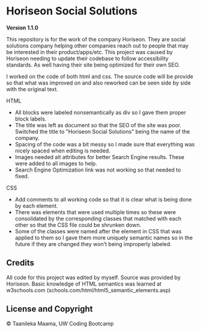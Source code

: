 # Horiseon Social Solutions

**Version 1.1.0**

This repository is for the work of the company Horiseon. They are social solutions company helping other companies reach out to people that may be interested in their product/apps/etc. This project was caused by Horiseon needing to update their codebase to follow accessibility standards. As well having their site being optimized for their own SEO.

I worked on the code of both html and css. The source code will be provide so that what was improved on and also reworked can be seen side by side with the original text.

HTML
    <ul>
        <li>All blocks were labeled nonsemantically as div so I gave them proper block labels.</li>
        <li>The title was left as document so that the SEO of the site was poor. Switched the title to "Horiseon Social Solutions" being the name of the company.</li>
        <li>Spacing of the code was a bit messy so I made sure that everything was nicely spaced when editing is needed.</li>
        <li>Images needed alt attributes for better Search Engine results. These were added to all images to help.</li>
        <li>Search Engine Optimization link was not working so that needed to fixed.</li>
    </ul>
CSS
    <ul>
        <li>Add comments to all working code so that it is clear what is being done by each element.</li>
        <li>There was elements that were used multiple times so these were consolidated by the corresponding classes that matched with each other so that the CSS file could be shrunken down. </li>
        <li>Some of the classes were named after the element in CSS that was applied to them so I gave them more uniquely semantic names so in the future if they are changed they won't being improperly labeled.</li>
    </ul>

## Credits

All code for this project was edited by myself. Source was provided by Horiseon.
Basic knowledge of HTML semantics was learned at w3schools.com (schools.com/html/html5_semantic_elements.asp)

## License and Copyright

&copy; Taanileka Maama, UW Coding Bootcamp